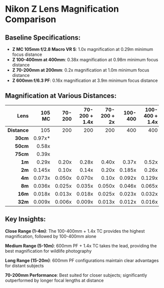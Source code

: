 # Nikon Z Lens Magnification Comparison

## Baseline Specifications:
- **Z MC 105mm f/2.8 Macro VR S**: 1.0x magnification at 0.29m minimum focus distance
- **Z 100-400mm at 400mm**: 0.38x magnification at 0.98m minimum focus distance
- **Z 70-200mm at 200mm**: 0.2x magnification at 1.0m minimum focus distance  
- **Z 600mm f/6.3 PF**: 0.16x magnification at 3.9m minimum focus distance

## Magnification at Various Distances:

| Lens | 105 MC | 70-200 | 70-200 + 1.4x | 70-200 + 2x | 100-400 | 100-400 + 1.4x | 100-400 + 2x | 600 PF | 600 PF + 1.4x | 600 PF + 2x |
|-:|-:|-:|-:|-:|-:|-:|-:|-:|-:|-:|
| **Distance** | 105 | 200 | 200 | 200 | 400 | 400 | 400 | 600 | 600  |
| **30cm** | 0.97x* |  |  |  |  |  |  |  |  |  |
| **50cm** | 0.58x | | | | | | | | | |
| **75cm** | 0.39x ||||  |   |   |  |  |  |
| **1m** | 0.29x | 0.20x | 0.28x | 0.40x | 0.37x | 0.52x | 0.74x |  |  |  |
| **2m** | 0.145x | 0.10x | 0.14x | 0.20x | 0.185x | 0.26x | 0.37x |  |  |  |
| **4m** | 0.073x | 0.050x | 0.070x | 0.10x | 0.092x | 0.129x | 0.185x | 0.156x | 0.218x | 0.312x |
| **8m** | 0.036x | 0.025x | 0.035x | 0.050x | 0.046x | 0.065x | 0.092x | 0.078x | 0.109x | 0.156x |
| **16m** | 0.018x | 0.013x | 0.018x | 0.025x | 0.023x | 0.032x | 0.046x | 0.039x | 0.055x | 0.078x |
| **32m** | 0.009x | 0.006x | 0.009x | 0.013x | 0.012x | 0.016x | 0.023x | 0.020x | 0.027x | 0.039x |

## Key Insights:

**Close Range (1-4m)**: The 100-400mm + 1.4x TC provides the highest magnification, followed by 100-400mm alone

**Medium Range (5-10m)**: 600mm PF + 1.4x TC takes the lead, providing the best magnification for wildlife photography

**Long Range (15-20m)**: 600mm PF configurations maintain clear advantages for distant subjects

**70-200mm Performance**: Best suited for closer subjects; significantly outperformed by longer focal lengths at distance
